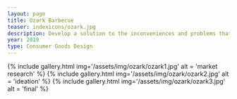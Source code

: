 ```yaml
---
layout: page
title: Ozark Barbecue
teaser: indexicons/ozark.jpg
description: Develop a solution to the inconveniences and problems that cause users to avoid utilizing their barbecue
year: 2019
type: Consumer Goods Design
---
```

{% include gallery.html img='/assets/img/ozark/ozark1.jpg' alt = 'market research' %}
{% include gallery.html img='/assets/img/ozark/ozark2.jpg' alt = 'ideation' %}
{% include gallery.html img='/assets/img/ozark/ozark3.jpg' alt = 'final' %}